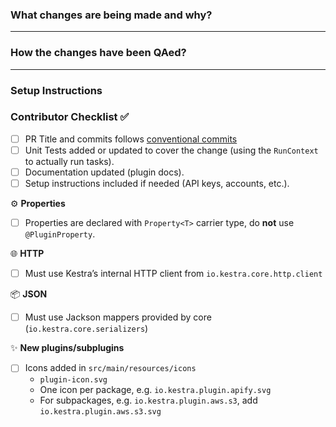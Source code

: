 <!-- Thanks for submitting a Pull Request to kestra. To help us review your contribution, please follow the guidelines below:

- Make sure that your commits follow the [conventional commits](https://www.conventionalcommits.org/en/v1.0.0/) specification e.g. `feat(ui): add a new navigation menu item` or `fix(core): fix a bug in the core model` or `docs: update the README.md`. This will help us automatically generate the changelog.
- The title should briefly summarize the proposed changes.
- Provide a short overview of the change and the value it adds.
- Share a flow example to help the reviewer understand and QA the change.
- Use "close" to automatically close an issue. For example, `close #1234` will close issue #1234. -->

### What changes are being made and why?
<!-- Please include a brief summary of the changes included in this PR e.g. closes #1234. -->

---

### How the changes have been QAed?

<!-- Include example code that shows how this PR has been QAed. The code should present a complete yet easily reproducible flow.

```yaml
# Your example flow code here
```

Note that this is not a replacement for unit tests but rather a way to demonstrate how the changes work in a real-life scenario, as the end-user would experience them.

Remove this section if this change applies to all flows or to the documentation only. -->

---

### Setup Instructions

<!--If there are any setup requirements like API keys or trial accounts, kindly include brief bullet-points-description outlining the setup process below.

- [External System Documentation](URL)
- Steps to set up the necessary resources

If there are no setup requirements, you can remove this section.

Thank you for your contribution. ❤️  -->

### Contributor Checklist ✅

- [ ] PR Title and commits follows [conventional commits](https://www.conventionalcommits.org/en/v1.0.0/)
- [ ] Unit Tests added or updated to cover the change (using the `RunContext` to actually run tasks).
- [ ] Documentation updated (plugin docs).
- [ ] Setup instructions included if needed (API keys, accounts, etc.).

⚙️ **Properties**
- [ ] Properties are declared with `Property<T>` carrier type, do **not** use `@PluginProperty`.

🌐 **HTTP**
- [ ] Must use Kestra’s internal HTTP client from `io.kestra.core.http.client`

📦 **JSON**
- [ ] Must use Jackson mappers provided by core (`io.kestra.core.serializers`)

✨ **New plugins/subplugins**
- [ ] Icons added in `src/main/resources/icons`
  - `plugin-icon.svg`
  - One icon per package, e.g. `io.kestra.plugin.apify.svg`
  - For subpackages, e.g. `io.kestra.plugin.aws.s3`, add `io.kestra.plugin.aws.s3.svg`
